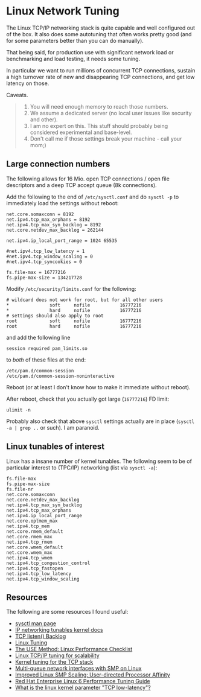 # Linux Network Tuning

The Linux TCP/IP networking stack is quite capable and well configured out of the box. It also does some autotuning that often works pretty good (and for some parameters better than you can do manually).

That being said, for production use with significant network load or benchmarking and load testing, it needs some tuning.

In particular we want to run millions of concurrent TCP connections, sustain a high turnover rate of new and disappearing TCP connections, and get low latency on those.

Caveats.

> 1. You will need enough memory to reach those numbers.
> 2. We assume a dedicated server (no local user issues like security and other). 
> 3. I am no expert on this. This stuff should probably being considered experimental and base-level.
> 4. Don't call me if those settings break your machine - call your mom;)


## Large connection numbers

The following allows for 16 Mio. open TCP connections / open file descriptors and a deep TCP accept queue (8k connections).

Add the following to the end of `/etc/sysctl.conf` and do `sysctl -p` to immediately load the settings without reboot:

	net.core.somaxconn = 8192
	net.ipv4.tcp_max_orphans = 8192
	net.ipv4.tcp_max_syn_backlog = 8192
	net.core.netdev_max_backlog = 262144
	
	net.ipv4.ip_local_port_range = 1024 65535
	
	#net.ipv4.tcp_low_latency = 1
	#net.ipv4.tcp_window_scaling = 0
	#net.ipv4.tcp_syncookies = 0
	
	fs.file-max = 16777216
	fs.pipe-max-size = 134217728

Modify `/etc/security/limits.conf` for the following:

	# wildcard does not work for root, but for all other users
	*               soft     nofile           16777216
	*               hard     nofile           16777216
	# settings should also apply to root
	root            soft     nofile           16777216
	root            hard     nofile           16777216

and add the following line

	session required pam_limits.so

to *both* of these files at the end:

	/etc/pam.d/common-session
	/etc/pam.d/common-session-noninteractive

Reboot (or at least I don't know how to make it immediate without reboot).

After reboot, check that you actually got large (`16777216`) FD limit:

	ulimit -n

Probably also check that above `sysctl` settings actually are in place (`sysctl -a | grep ..` or such). I am paranoid.


## Linux tunables of interest

Linux has a insane number of kernel tunables. The following seem to be of particular interest to (TPC/IP) networking (list via `sysctl -a`):

	fs.file-max
	fs.pipe-max-size
	fs.file-nr
	net.core.somaxconn
	net.core.netdev_max_backlog
	net.ipv4.tcp_max_syn_backlog
	net.ipv4.tcp_max_orphans
	net.ipv4.ip_local_port_range
	net.core.optmem_max
	net.ipv4.tcp_mem
	net.core.rmem_default
	net.core.rmem_max
	net.ipv4.tcp_rmem
	net.core.wmem_default
	net.core.wmem_max
	net.ipv4.tcp_wmem
	net.ipv4.tcp_congestion_control
	net.ipv4.tcp_fastopen
	net.ipv4.tcp_low_latency
	net.ipv4.tcp_window_scaling


## Resources

The following are some resources I found useful:

  * [sysctl man page](http://linux.die.net/man/8/sysctl)
  * [IP networking tunables kernel docs](https://www.kernel.org/doc/Documentation/networking/ip-sysctl.txt)
  * [TCP listen() Backlog](http://www.linuxjournal.com/files/linuxjournal.com/linuxjournal/articles/023/2333/2333s2.html)
  * [Linux Tuning](http://fasterdata.es.net/host-tuning/linux/)
  * [The USE Method: Linux Performance Checklist](http://dtrace.org/blogs/brendan/2012/03/07/the-use-method-linux-performance-checklist/)
  * [Linux TCP/IP tuning for scalability](http://www.lognormal.com/blog/2012/09/27/linux-tcpip-tuning/)
  * [Kernel tuning for the TCP stack](http://www.linuxinstruction.com/?q=node/15)
  * [Multi-queue network interfaces with SMP on Linux](https://greenhost.nl/2013/04/10/multi-queue-network-interfaces-with-smp-on-linux/)
  * [Improved Linux SMP Scaling: User-directed Processor Affinity](http://software.intel.com/en-us/articles/improved-linux-smp-scaling-user-directed-processor-affinity)
  * [Red Hat Enterprise Linux 6
Performance Tuning Guide](https://access.redhat.com/site/documentation/en-US/Red_Hat_Enterprise_Linux/6/html/Performance_Tuning_Guide/)
  * [What is the linux kernel parameter "TCP low-latency"?](http://www.linuxvox.com/2009/11/what-is-the-linux-kernel-parameter-tcp_low_latency/)
